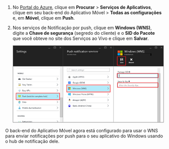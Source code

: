 
1. No [Portal do Azure](https://azure.portal.com/), clique em **Procurar** > **Serviços de Aplicativos**, clique em seu back-end do Aplicativo Móvel > **Todas as configurações** e, em **Móvel**, clique em **Push**.

2. Nos serviços de Notificação por push, clique em **Windows (WNS)**, digite a **Chave de segurança** (segredo do cliente) e o **SID do Pacote** que você obteve no site dos Serviços ao Vivo e clique em **Salvar**.

    ![Defina a chave de API do GCM no portal](./media/app-service-mobile-configure-wns/mobile-push-wns-credentials.png)

O back-end do Aplicativo Móvel agora está configurado para usar o WNS para enviar notificações por push para o seu aplicativo do Windows usando o hub de notificação dele.

<!---HONumber=AcomDC_1203_2015-->
